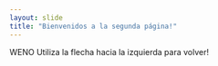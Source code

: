 ```yaml
---
layout: slide
title: "Bienvenidos a la segunda página!"
---
```

WENO
Utiliza la flecha hacia la izquierda para volver!
